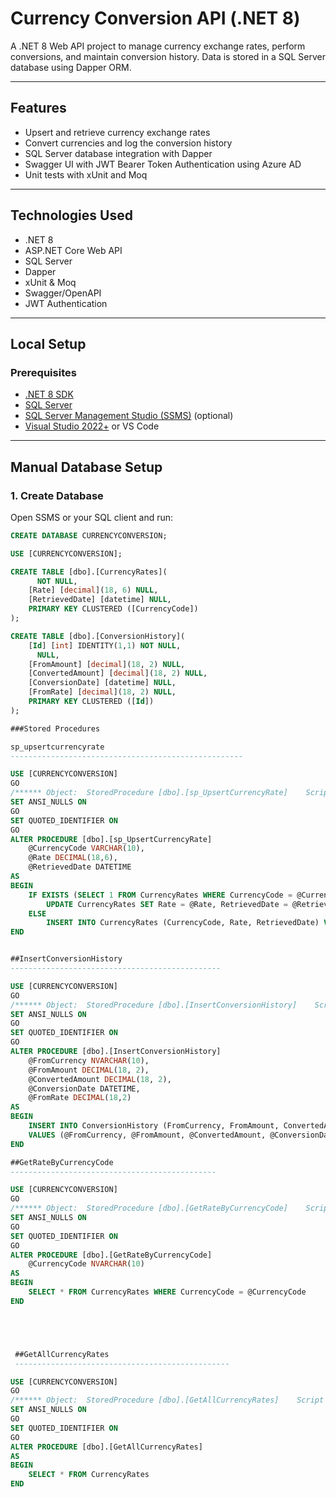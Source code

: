 ﻿#  Currency Conversion API (.NET 8)

A .NET 8 Web API project to manage currency exchange rates, perform conversions, and maintain conversion history. Data is stored in a SQL Server database using Dapper ORM.

---

##  Features

- Upsert and retrieve currency exchange rates
- Convert currencies and log the conversion history
- SQL Server database integration with Dapper
- Swagger UI with JWT Bearer Token Authentication using Azure AD
- Unit tests with xUnit and Moq

---

##  Technologies Used

- .NET 8
- ASP.NET Core Web API
- SQL Server
- Dapper
- xUnit & Moq
- Swagger/OpenAPI
- JWT Authentication

---

##  Local Setup

###  Prerequisites

- [.NET 8 SDK](https://dotnet.microsoft.com/download/dotnet/8.0)
- [SQL Server](https://www.microsoft.com/en-us/sql-server/sql-server-downloads)
- [SQL Server Management Studio (SSMS)](https://aka.ms/ssmsfullsetup) (optional)
- [Visual Studio 2022+](https://visualstudio.microsoft.com/) or VS Code

---

##  Manual Database Setup

### 1. Create Database

Open SSMS or your SQL client and run:

```sql
CREATE DATABASE CURRENCYCONVERSION;

USE [CURRENCYCONVERSION];

CREATE TABLE [dbo].[CurrencyRates](
	  NOT NULL,
	[Rate] [decimal](18, 6) NULL,
	[RetrievedDate] [datetime] NULL,
	PRIMARY KEY CLUSTERED ([CurrencyCode])
);

CREATE TABLE [dbo].[ConversionHistory](
	[Id] [int] IDENTITY(1,1) NOT NULL,
	  NULL,
	[FromAmount] [decimal](18, 2) NULL,
	[ConvertedAmount] [decimal](18, 2) NULL,
	[ConversionDate] [datetime] NULL,
    [FromRate] [decimal](18, 2) NULL,
	PRIMARY KEY CLUSTERED ([Id])
);

###Stored Procedures

sp_upsertcurrencyrate
----------------------------------------------------

USE [CURRENCYCONVERSION]
GO
/****** Object:  StoredProcedure [dbo].[sp_UpsertCurrencyRate]    Script Date: 27-05-2025 17:24:29 ******/
SET ANSI_NULLS ON
GO
SET QUOTED_IDENTIFIER ON
GO
ALTER PROCEDURE [dbo].[sp_UpsertCurrencyRate]
    @CurrencyCode VARCHAR(10),
    @Rate DECIMAL(18,6),
    @RetrievedDate DATETIME
AS
BEGIN
    IF EXISTS (SELECT 1 FROM CurrencyRates WHERE CurrencyCode = @CurrencyCode)
        UPDATE CurrencyRates SET Rate = @Rate, RetrievedDate = @RetrievedDate WHERE CurrencyCode = @CurrencyCode
    ELSE
        INSERT INTO CurrencyRates (CurrencyCode, Rate, RetrievedDate) VALUES (@CurrencyCode, @Rate, @RetrievedDate)
END


##InsertConversionHistory
-----------------------------------------------

USE [CURRENCYCONVERSION]
GO
/****** Object:  StoredProcedure [dbo].[InsertConversionHistory]    Script Date: 27-05-2025 17:24:27 ******/
SET ANSI_NULLS ON
GO
SET QUOTED_IDENTIFIER ON
GO
ALTER PROCEDURE [dbo].[InsertConversionHistory]
    @FromCurrency NVARCHAR(10),
    @FromAmount DECIMAL(18, 2),
    @ConvertedAmount DECIMAL(18, 2),
    @ConversionDate DATETIME,
    @FromRate DECIMAL(18,2)
AS
BEGIN
    INSERT INTO ConversionHistory (FromCurrency, FromAmount, ConvertedAmount, ConversionDate,FromRate)
    VALUES (@FromCurrency, @FromAmount, @ConvertedAmount, @ConversionDate,@FromRate)
END

##GetRateByCurrencyCode
----------------------------------------------

USE [CURRENCYCONVERSION]
GO
/****** Object:  StoredProcedure [dbo].[GetRateByCurrencyCode]    Script Date: 27-05-2025 17:24:24 ******/
SET ANSI_NULLS ON
GO
SET QUOTED_IDENTIFIER ON
GO
ALTER PROCEDURE [dbo].[GetRateByCurrencyCode]
    @CurrencyCode NVARCHAR(10)
AS
BEGIN
    SELECT * FROM CurrencyRates WHERE CurrencyCode = @CurrencyCode
END





 ##GetAllCurrencyRates
 ------------------------------------------------

USE [CURRENCYCONVERSION]
GO
/****** Object:  StoredProcedure [dbo].[GetAllCurrencyRates]    Script Date: 27-05-2025 17:24:20 ******/
SET ANSI_NULLS ON
GO
SET QUOTED_IDENTIFIER ON
GO
ALTER PROCEDURE [dbo].[GetAllCurrencyRates]
AS
BEGIN
    SELECT * FROM CurrencyRates
END
